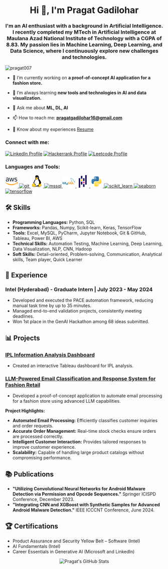 <h1 align="center">Hi 👋, I'm Pragat Gadilohar</h1>
<h3 align="center">I'm an AI enthusiast with a background in Artificial Intelligence. I recently completed my MTech in Artificial Intelligence at Maulana Azad National Institute of Technology with a CGPA of 8.83. My passion lies in Machine Learning, Deep Learning, and Data Science, where I continuously explore new challenges and technologies.</h3>

<p align="left"> <img src="https://komarev.com/ghpvc/?username=pragat007&label=Profile%20views&color=0e75b6&style=flat" alt="pragat007" /> </p>

- 🔭 I’m currently working on **a proof-of-concept AI application for a fashion store.**

- 🌱 I’m always learning **new tools and technologies in AI and data visualization.**

- 💬 Ask me about **ML, DL, AI**

- 📫 How to reach me: **pragatgadilohar16@gmail.com**

- 📄 Know about my experiences [Resume](https://drive.google.com/file/d/1VN_eR47GMjp1B0qxtKZ19RvMIkXv4s-B/view?usp=sharing)

<h3 align="left">Connect with me:</h3>
<p align="left">
<a href="https://linkedin.com/in/pragat-gadilohar-67b45a1a9/" target="blank"><img align="center" src="https://raw.githubusercontent.com/rahuldkjain/github-profile-readme-generator/master/src/images/icons/Social/linked-in-alt.svg" alt="LinkedIn Profile" height="30" width="40" /></a>
<a href="https://www.hackerrank.com/pragatgadilohar1" target="blank"><img align="center" src="https://raw.githubusercontent.com/rahuldkjain/github-profile-readme-generator/master/src/images/icons/Social/hackerrank.svg" alt="Hackerrank Profile" height="30" width="40" /></a>
<a href="https://leetcode.com/u/pragatgadilohar16/" target="blank"><img align="center" src="https://raw.githubusercontent.com/rahuldkjain/github-profile-readme-generator/master/src/images/icons/Social/leet-code.svg" alt="Leetcode Profile" height="30" width="40" /></a>
</p>

<h3 align="left">Languages and Tools:</h3>
<p align="left">
  <a href="https://aws.amazon.com" target="_blank" rel="noreferrer">
    <img src="https://raw.githubusercontent.com/devicons/devicon/master/icons/amazonwebservices/amazonwebservices-original-wordmark.svg" alt="aws" width="40" height="40"/>
  </a>
  <a href="https://git-scm.com/" target="_blank" rel="noreferrer">
    <img src="https://www.vectorlogo.zone/logos/git-scm/git-scm-icon.svg" alt="git" width="40" height="40"/>
  </a>
  <a href="https://www.linux.org/" target="_blank" rel="noreferrer">
    <img src="https://raw.githubusercontent.com/devicons/devicon/master/icons/linux/linux-original.svg" alt="linux" width="40" height="40"/>
  </a>
  <a href="https://www.microsoft.com/en-us/sql-server" target="_blank" rel="noreferrer">
    <img src="https://www.svgrepo.com/show/303229/microsoft-sql-server-logo.svg" alt="mssql" width="40" height="40"/>
  </a>
  <a href="https://www.mysql.com/" target="_blank" rel="noreferrer">
    <img src="https://raw.githubusercontent.com/devicons/devicon/master/icons/mysql/mysql-original-wordmark.svg" alt="mysql" width="40" height="40"/>
  </a>
  <a href="https://pandas.pydata.org/" target="_blank" rel="noreferrer">
    <img src="https://raw.githubusercontent.com/devicons/devicon/2ae2a900d2f041da66e950e4d48052658d850630/icons/pandas/pandas-original.svg" alt="pandas" width="40" height="40"/>
  </a>
  <a href="https://www.python.org" target="_blank" rel="noreferrer">
    <img src="https://raw.githubusercontent.com/devicons/devicon/master/icons/python/python-original.svg" alt="python" width="40" height="40"/>
  </a>
  <a href="https://scikit-learn.org/" target="_blank" rel="noreferrer">
    <img src="https://upload.wikimedia.org/wikipedia/commons/0/05/Scikit_learn_logo_small.svg" alt="scikit_learn" width="40" height="40"/>
  </a>
  <a href="https://seaborn.pydata.org/" target="_blank" rel="noreferrer">
    <img src="https://seaborn.pydata.org/_images/logo-mark-lightbg.svg" alt="seaborn" width="40" height="40"/>
  </a>
  <a href="https://www.tensorflow.org" target="_blank" rel="noreferrer">
    <img src="https://www.vectorlogo.zone/logos/tensorflow/tensorflow-icon.svg" alt="tensorflow" width="40" height="40"/>
  </a>
</p>

## 🛠️ Skills

- **Programming Languages:** Python, SQL
- **Frameworks:** Pandas, Numpy, Scikit-learn, Keras, TensorFlow
- **Tools:** Excel, MySQL, PyCharm, Jupyter Notebook, Git & GitHub, Tableau, Power BI, AWS
- **Technical Skills:** Automation Testing, Machine Learning, Deep Learning, Data Visualization, NLP, CNN, Hadoop
- **Soft Skills:** Detail-oriented, Problem-solving, Communication, Analytical skills, Team player, Quick Learner

## 💼 Experience

### Intel (Hyderabad) - Graduate Intern | July 2023 - May 2024
- Developed and executed the PACE automation framework, reducing manual task time by up to 35 minutes.
- Managed end-to-end validation projects, consistently meeting deadlines.
- Won 1st place in the GenAI Hackathon among 68 ideas submitted.

## 📊 Projects

### [IPL Information Analysis Dashboard](https://public.tableau.com/app/profile/pragat.gadilohar2706/viz/IPLInformationAnalysis/Dashboard1)
- Created an interactive Tableau dashboard for IPL analysis.

### [LLM-Powered Email Classification and Response System for Fashion Retail](https://github.com/Pragat007/LLM-Powered_Email_Classification_and_Response_System_for_Fashion_Retail)
- Developed a proof-of-concept application to automate email processing for a fashion store using advanced LLM capabilities.

**Project Highlights:**
- **Automated Email Processing:** Efficiently classifies customer inquiries and order requests.
- **Accurate Order Management:** Real-time stock checks ensure orders are processed correctly.
- **Intelligent Customer Interaction:** Provides tailored responses to improve customer experience.
- **Scalability:** Capable of handling large product catalogs without compromising performance.

## 📚 Publications

- **"Utilizing Convolutional Neural Networks for Android Malware Detection via Permission and Opcode Sequences."** Springer ICISPD Conference, December 2023.
- **"Integrating CNN and XGBoost with Synthetic Samples for Advanced Android Malware Detection."** IEEE ICCCNT Conference, June 2024.

## 🏆 Certifications

- Product Assurance and Security Yellow Belt – Software (Intel)
- AI Fundamentals (Intel)
- Career Essentials in Generative AI (Microsoft and LinkedIn)

<p align="center">
  <img src="https://github-readme-stats.vercel.app/api?username=pragat007&show_icons=true&theme=radical" alt="Pragat's GitHub Stats" />
</p>



